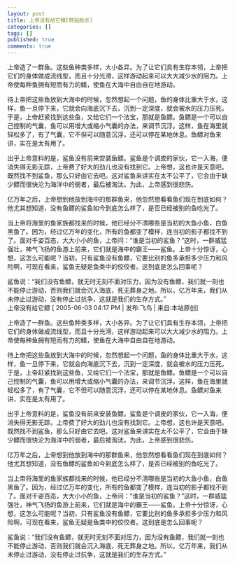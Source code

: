 ```yaml
---
layout: post
title: 上帝没有给它鳔[转贴励志]
categories: []
tags: []
published: true
comments: true
---
```

<p>上帝造了一群鱼。这些鱼种类多样，大小各异。为了让它们具有生存本领，上帝把它们的身体做成流线型，而且十分光滑，这样游动起来可以大大减少水的阻力。上帝使每种鱼拥有短而有力的鳍，使鱼在大海中自由自在地游动。</p>

<p>待上帝把这些鱼放到大海中的时候，忽然想起一个问题，鱼的身体比重大于水，这样，鱼一旦停下来，它就会向海底沉下去，沉到一定深度，就会被水的压力压死。于是，上帝赶紧找到这些鱼，又给它们一个法宝，那就是鱼鳔。鱼鳔是一个可以自己控制的气囊，鱼可以用增大或缩小气囊的办法，来调节沉浮。这样，鱼在海里就轻松多了，有了气囊，它不但可以随意沉浮，还可以停在某地休息。鱼鳔对鱼来讲，实在是太有用了。</p>

<p>出乎上帝意料的是，鲨鱼没有前来安装鱼鳔。鲨鱼是个调皮的家伙，它一入海，便消失得无影无踪，上帝费了好大的劲儿也没有找到它。上帝想，这也许是天意吧。既然找不到鲨鱼，那么只好由它去吧。这对鲨鱼来讲实在太不公平了，它会由于缺少鳔而很快沦为海洋中的弱者，最后被淘汰。为此，上帝感到很悲伤。</p>

<p>亿万年之后，上帝想到他放到海中的那群鱼来，他忽然想看看鱼们现在到底如何？他尤其想知道，没有鱼鳔的鲨鱼如今到底怎么样了，是否已经被别的鱼吃光了。</p>

<p>当上帝将海里的鱼家族都找来的时候，他已经分不清哪些是当初的大鱼小鱼，白鱼黑鱼了。因为，经过亿万年的变化，所有的鱼都变了模样，连当初的影子都找不到了。面对千姿百态，大大小小的鱼，上帝问：“谁是当初的鲨鱼？”这时，一群威猛强壮，神气飞扬的鱼游上前来，它们就是海中的霸王——鲨鱼。上帝十分惊讶，心想，这怎么可能呢？当初，只有鲨鱼没有鱼鳔，它要比别的鱼多承担多少压力和风险啊，可现在看来，鲨鱼无疑是鱼类中的佼佼者。这到底是怎么回事呢？</p>

<p>鲨鱼说：“我们没有鱼鳔，就无时无刻不面对压力，因为没有鱼鳔，我们就一刻也不能停止游动，否则我们就会沉入海底，死无葬身之地。所以，亿万年来，我们从未停止过游动，没有停止过抗争，这就是我们的生存方式。” <br />
上帝没有给它鳔   [ 2005-06-03 04:17 PM | 发布:飞鸟 | 来自:本站原创]<br />
  </p>

<p>上帝造了一群鱼。这些鱼种类多样，大小各异。为了让它们具有生存本领，上帝把它们的身体做成流线型，而且十分光滑，这样游动起来可以大大减少水的阻力。上帝使每种鱼拥有短而有力的鳍，使鱼在大海中自由自在地游动。</p>

<p>待上帝把这些鱼放到大海中的时候，忽然想起一个问题，鱼的身体比重大于水，这样，鱼一旦停下来，它就会向海底沉下去，沉到一定深度，就会被水的压力压死。于是，上帝赶紧找到这些鱼，又给它们一个法宝，那就是鱼鳔。鱼鳔是一个可以自己控制的气囊，鱼可以用增大或缩小气囊的办法，来调节沉浮。这样，鱼在海里就轻松多了，有了气囊，它不但可以随意沉浮，还可以停在某地休息。鱼鳔对鱼来讲，实在是太有用了。</p>

<p>出乎上帝意料的是，鲨鱼没有前来安装鱼鳔。鲨鱼是个调皮的家伙，它一入海，便消失得无影无踪，上帝费了好大的劲儿也没有找到它。上帝想，这也许是天意吧。既然找不到鲨鱼，那么只好由它去吧。这对鲨鱼来讲实在太不公平了，它会由于缺少鳔而很快沦为海洋中的弱者，最后被淘汰。为此，上帝感到很悲伤。</p>

<p>亿万年之后，上帝想到他放到海中的那群鱼来，他忽然想看看鱼们现在到底如何？他尤其想知道，没有鱼鳔的鲨鱼如今到底怎么样了，是否已经被别的鱼吃光了。</p>

<p>当上帝将海里的鱼家族都找来的时候，他已经分不清哪些是当初的大鱼小鱼，白鱼黑鱼了。因为，经过亿万年的变化，所有的鱼都变了模样，连当初的影子都找不到了。面对千姿百态，大大小小的鱼，上帝问：“谁是当初的鲨鱼？”这时，一群威猛强壮，神气飞扬的鱼游上前来，它们就是海中的霸王——鲨鱼。上帝十分惊讶，心想，这怎么可能呢？当初，只有鲨鱼没有鱼鳔，它要比别的鱼多承担多少压力和风险啊，可现在看来，鲨鱼无疑是鱼类中的佼佼者。这到底是怎么回事呢？</p>

<p>鲨鱼说：“我们没有鱼鳔，就无时无刻不面对压力，因为没有鱼鳔，我们就一刻也不能停止游动，否则我们就会沉入海底，死无葬身之地。所以，亿万年来，我们从未停止过游动，没有停止过抗争，这就是我们的生存方式。” </p>
